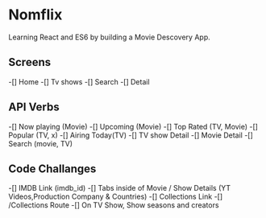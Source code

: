 # Nomflix

Learning React and ES6 by building a Movie Descovery App.

## Screens

-[] Home
-[] Tv shows
-[] Search
-[] Detail

## API Verbs

-[] Now playing (Movie)
-[] Upcoming (Movie)
-[] Top Rated (TV, Movie)
-[] Popular (TV, x)
-[] Airing Today(TV)
-[] TV show Detail
-[] Movie Detail
-[] Search (movie, TV)

## Code Challanges

-[] IMDB Link (imdb_id)
-[] Tabs inside of Movie / Show Details (YT Videos,Production Company & Countries)
-[] Collections Link
-[] /Collections Route
-[] On TV Show, Show seasons and creators